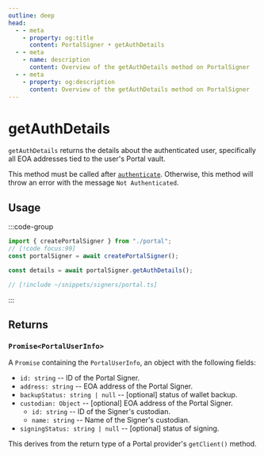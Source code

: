 ```yaml
---
outline: deep
head:
  - - meta
    - property: og:title
      content: PortalSigner • getAuthDetails
  - - meta
    - name: description
      content: Overview of the getAuthDetails method on PortalSigner
  - - meta
    - property: og:description
      content: Overview of the getAuthDetails method on PortalSigner
---
```


# getAuthDetails

`getAuthDetails` returns the details about the authenticated user, specifically all EOA addresses tied to the user's Portal vault.

This method must be called after [`authenticate`](/packages/aa-signers/portal/authenticate). Otherwise, this method will throw an error with the message `Not Authenticated`.

## Usage

:::code-group

```ts [example.ts]
import { createPortalSigner } from "./portal";
// [!code focus:99]
const portalSigner = await createPortalSigner();

const details = await portalSigner.getAuthDetails();
```

```ts [portal.ts]
// [!include ~/snippets/signers/portal.ts]
```

:::

## Returns

### `Promise<PortalUserInfo>`

A `Promise` containing the `PortalUserInfo`, an object with the following fields:

- `id: string` -- ID of the Portal Signer.
- `address: string` -- EOA address of the Portal Signer.
- `backupStatus: string | null` -- [optional] status of wallet backup.
- `custodian: Object` -- [optional] EOA address of the Portal Signer.
  - `id: string` -- ID of the Signer's custodian.
  - `name: string` -- Name of the Signer's custodian.
- `signingStatus: string | null` -- [optional] status of signing.

This derives from the return type of a Portal provider's `getClient()` method.
